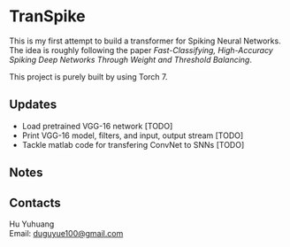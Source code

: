 # TranSpike

This is my first attempt to build a transformer for Spiking Neural Networks.
The idea is roughly following the paper *Fast-Classifying, High-Accuracy Spiking Deep Networks Through Weight and Threshold Balancing*.

This project is purely built by using Torch 7.

## Updates

+ Load pretrained VGG-16 network [TODO]
+ Print VGG-16 model, filters, and input, output stream [TODO]
+ Tackle matlab code for transfering ConvNet to SNNs [TODO]

## Notes

## Contacts

Hu Yuhuang  
Email: duguyue100@gmail.com
